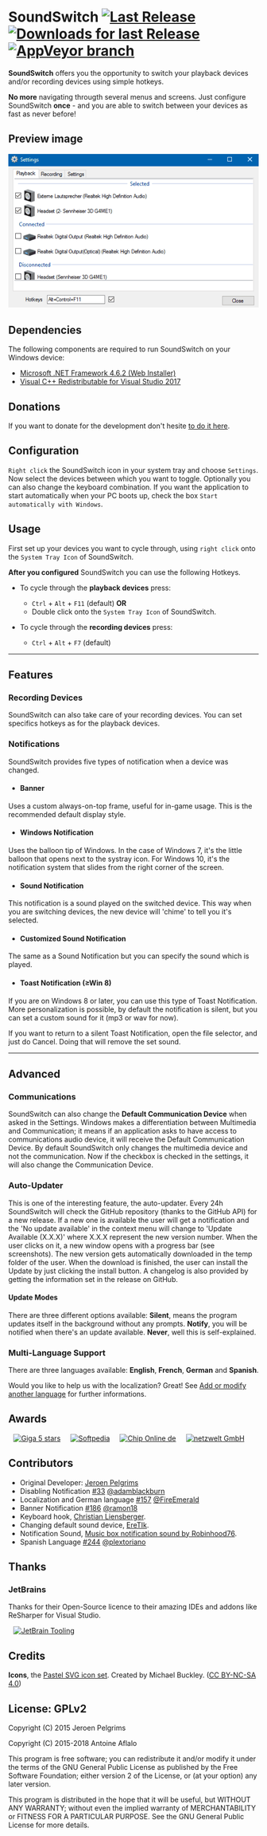 # SoundSwitch [![Last Release](https://img.shields.io/github/release/Belphemur/SoundSwitch.svg)](https://github.com/Belphemur/SoundSwitch/releases) [![Downloads for last Release](https://img.shields.io/github/downloads/Belphemur/SoundSwitch/total.svg)](https://soundswitch.aaflalo.me/) [![AppVeyor branch](https://img.shields.io/badge/Donate-paypal%2Fcc-blue.svg)](https://www.aaflalo.me/donate/)
**SoundSwitch** offers you the opportunity to switch your playback devices and/or recording devices using simple hotkeys.

**No more** navigating througth several menus and screens. Just configure SoundSwitch **once** - and you are able to switch between your devices as fast as never before!

## Preview image
![preview](img/preview.gif)

## Dependencies
The following components are required to run SoundSwitch on your Windows device:
- [Microsoft .NET Framework 4.6.2 (Web Installer)](https://www.microsoft.com/en-us/download/details.aspx?id=53345) 
- [Visual C++ Redistributable for Visual Studio 2017](https://go.microsoft.com/fwlink/?LinkId=746572)

## Donations
If you want to donate for the development don't hesite [to do it here](https://www.aaflalo.me/donate/).

## Configuration
``Right click`` the SoundSwitch icon in your system tray and choose `Settings`. Now select the devices between which you want to toggle. Optionally you can also change the keyboard combination. If you want the application to start automatically when your PC boots up, check the box `Start automatically with Windows`.

## Usage

First set up your devices you want to cycle through, using `right click` onto the `System Tray Icon` of SoundSwitch.

**After you configured** SoundSwitch you can use the following Hotkeys.

- To cycle through the **playback devices** press:
  - `Ctrl` + `Alt` + `F11` (default) **OR**
  - Double click onto the `System Tray Icon` of SoundSwitch.

- To cycle through the **recording devices** press:
  - `Ctrl` + `Alt` + `F7` (default)

---

## Features

### Recording Devices
SoundSwitch can also take care of your recording devices. You can set specifics hotkeys as for the playback devices.

### Notifications
SoundSwitch provides five types of notification when a device was changed.

- #### Banner
Uses a custom always-on-top frame, useful for in-game usage. This is the recommended default display style.

- #### Windows Notification
Uses the balloon tip of Windows. In the case of Windows 7, it's the little balloon that opens next to the systray icon. For Windows 10, it's the notification system that slides from the right corner of the screen.

- #### Sound Notification
This notification is a sound played on the switched device. This way when you are switching devices, the new device will 'chime' to tell you it's selected.

- #### Customized Sound Notification
The same as a Sound Notification but you can specify the sound which is played.

- #### Toast Notification (≥Win 8)
If you are on Windows 8 or later, you can use this type of Toast Notification. More personalization is possible, by default the notification is silent, but you can set a custom sound for it (mp3 or wav for now).

If you want to return to a silent Toast Notification, open the file selector, and just do Cancel. Doing that will remove the set sound.

---

## Advanced

### Communications
SoundSwitch can also change the **Default Communication Device** when asked in the Settings. Windows makes a differentiation between Multimedia and Communication; it means if an application asks to have access to communications audio device, it will receive the Default Communication Device. By default SoundSwitch only changes the multimedia device and not the communication. Now if the checkbox is checked in the settings, it will also change the Communication Device.

### Auto-Updater
This is one of the interesting feature, the auto-updater. Every 24h SoundSwitch will check the GitHub repository (thanks to the GitHub API) for a new release. If a new one is available the user will get a notification and the 'No update available' in the context menu will change to 'Update Available (X.X.X)' where X.X.X represent the new version number. When the user clicks on it, a new window opens with a progress bar (see screenshots). The new version gets automatically downloaded in the temp folder of the user. When the download is finished, the user can install the Update by just clicking the install button. A changelog is also provided by getting the information set in the release on GitHub.

#### Update Modes
There are three different options available: **Silent**, means the program updates itself in the background without any prompts. **Notify**, you will be notified when there's an update available. **Never**, well this is self-explained.

### Multi-Language Support
There are three languages available: **English**, **French**, **German** and **Spanish**.

Would you like to help us with the localization? Great! See [Add or modify another language](../../wiki/Add-or-modify-another-language) for further informations.

## Awards

<a href="http://www.giga.de/downloads/soundswitch/" target="_blank"><img src="https://i.imgur.com/19GaPLQ.png" alt="Giga 5 stars" height="100" hspace="10"/></a><a href="http://www.softpedia.com/get/Multimedia/Audio/Other-AUDIO-Tools/SoundSwitch.shtml#status" target="_blank"><img src="http://s1.softpedia-static.com/_img/sp100free.png" alt="Softpedia" height="100" hspace="10"/></a><a href="http://www.chip.de/downloads/SoundSwitch_94258571.html" target="_blank"><img src="https://i.imgur.com/Nedw1su.png" alt="Chip Online de" height="100" hspace="10"/></a><a href="https://www.netzwelt.de/download/24278-soundswitch.html" target="_blank"><img src="https://i.imgur.com/VaMTnxV.png" alt="netzwelt GmbH" height="100" hspace="10"/></a>

## Contributors

- Original Developer: [Jeroen Pelgrims](http://jeroenpelgrims.be)
- Disabling Notification [#33](https://github.com/Belphemur/SoundSwitch/pull/33) [@adamblackburn](https://github.com/adamblackburn)
- Localization and German language [#157](https://github.com/Belphemur/SoundSwitch/pull/157) [@FireEmerald](https://github.com/FireEmerald) 
- Banner Notification [#186](https://github.com/Belphemur/SoundSwitch/pull/186) [@ramon18](https://github.com/ramon18)
- Keyboard hook, [Christian Liensberger](http://www.liensberger.it/web/blog/?p=207).
- Changing default sound device, [EreTIk](http://eretik.omegahg.com/).
- Notification Sound, [Music box notification sound by Robinhood76](https://www.freesound.org/people/Robinhood76/sounds/216676/).
- Spanish Language [#244](https://github.com/Belphemur/SoundSwitch/pull/244) [@plextoriano](https://github.com/plextoriano)

## Thanks

### JetBrains

Thanks for their Open-Source licence to their amazing IDEs and addons like ReSharper for Visual Studio.

<a href="https://www.jetbrains.com" target="_blank"><img src="https://i.imgur.com/opT9XBj.png" alt="JetBrain Tooling" height="100" hspace="10"/></a>

## Credits

**Icons**, the [Pastel SVG icon set](https://codefisher.org/pastel-svg/). Created by Michael Buckley. ([CC BY-NC-SA 4.0](http://creativecommons.org/licenses/by-nc-sa/4.0/ ))

## License: GPLv2

Copyright (C) 2015 Jeroen Pelgrims

Copyright (C) 2015-2018 Antoine Aflalo

This program is free software; you can redistribute it and/or
modify it under the terms of the GNU General Public License
as published by the Free Software Foundation; either version 2
of the License, or (at your option) any later version.

This program is distributed in the hope that it will be useful,
but WITHOUT ANY WARRANTY; without even the implied warranty of
MERCHANTABILITY or FITNESS FOR A PARTICULAR PURPOSE.  See the
GNU General Public License for more details.
